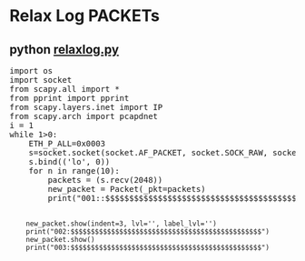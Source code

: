 <h1>Relax Log PACKETs</h1>
<h2>python <a href="https://github.com/dewebdes/Iranian-Cyber-Army/blob/master/scapy/relaxlog.py">relaxlog.py</a></h2>
<pre>
import os
import socket
from scapy.all import *
from pprint import pprint
from scapy.layers.inet import IP
from scapy.arch import pcapdnet
i = 1
while 1>0:
	ETH_P_ALL=0x0003
	s=socket.socket(socket.AF_PACKET, socket.SOCK_RAW, socket.htons(ETH_P_ALL))
	s.bind(('lo', 0)) 
	for n in range(10):
		packets = (s.recv(2048))
		new_packet = Packet(_pkt=packets)
		print("001::$$$$$$$$$$$$$$$$$$$$$$$$$$$$$$$$$$$$$$$$$$$$$$$")

		new_packet.show(indent=3, lvl='', label_lvl='')
		print("002:$$$$$$$$$$$$$$$$$$$$$$$$$$$$$$$$$$$$$$$$$$$$$$$")
		new_packet.show()
		print("003:$$$$$$$$$$$$$$$$$$$$$$$$$$$$$$$$$$$$$$$$$$$$$$$")
</pre>
